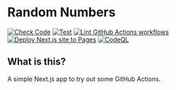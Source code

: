 # Random Numbers

[![Check Code](https://github.com/willemverbuyst/random-numbers/actions/workflows/code-check.yml/badge.svg)](https://github.com/willemverbuyst/random-numbers/actions/workflows/code-check.yml) [![Test](https://github.com/willemverbuyst/random-numbers/actions/workflows/code-test.yml/badge.svg)](https://github.com/willemverbuyst/random-numbers/actions/workflows/code-test.yml) [![Lint GitHub Actions workflows](https://github.com/willemverbuyst/random-numbers/actions/workflows/gh-actions-lint.yml/badge.svg)](https://github.com/willemverbuyst/random-numbers/actions/workflows/gh-actions-lint.yml) [![Deploy Next.js site to Pages](https://github.com/willemverbuyst/random-numbers/actions/workflows/deploy-nextjs.yml/badge.svg?branch=main)](https://github.com/willemverbuyst/random-numbers/actions/workflows/deploy-nextjs.yml) [![CodeQL](https://github.com/willemverbuyst/random-numbers/actions/workflows/codeql.yml/badge.svg)](https://github.com/willemverbuyst/random-numbers/actions/workflows/codeql.yml)

## What is this?

A simple Next.js app to try out some GitHub Actions.

